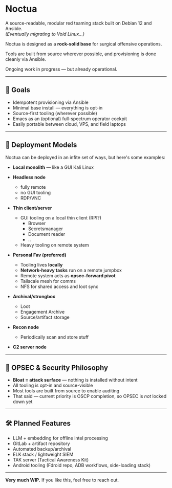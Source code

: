 # Noctua

A source-readable, modular red teaming stack built on Debian 12 and Ansible.  
*(Eventually migrating to Void Linux...)*

Noctua is designed as a **rock-solid base** for surgical offensive operations.

Tools are built from source wherever possible, and provisioning is done cleanly via Ansible.

Ongoing work in progress — but already operational.

---

## 🎯 Goals

- Idempotent provisioning via Ansible
- Minimal base install — everything is opt-in
- Source-first tooling (wherever possible)
- Emacs as an (optional) full-spectrum operator cockpit
- Easily portable between cloud, VPS, and field laptops

---

## 🧱 Deployment Models

Noctua can be deployed in an infite set of ways, but here's some examples:

- **Local monolith** — like a GUI Kali Linux

- **Headless node**
  - fully remote
  - no GUI tooling
  - RDP/VNC

- **Thin client/server**
  - GUI tooling on a local thin client (RPI?)
    - Browser
    - Secretsmanager
    - Document reader
    - ..
  - Heavy tooling on remote system
  
- **Personal Fav (preferred)**  
  - Tooling lives **locally**  
  - **Network-heavy tasks** run on a remote jumpbox  
  - Remote system acts as **opsec-forward pivot**  
  - Tailscale mesh for comms  
  - NFS for shared access and loot sync

- **Archival/strongbox**
  - Loot
  - Engagement Archive
  - Source/artifact storage

- **Recon node**
  - Periodically scan and store stuff

- **C2 server node**

---

## 🔐 OPSEC & Security Philosophy

- **Bloat = attack surface** — nothing is installed without intent
- All tooling is opt-in and source-visible
- Most tools are built from source to enable auditing
- That said — current priority is OSCP completion, so OPSEC is *not* locked down yet

---

## 🛠️ Planned Features

- LLM + embedding for offline intel processing
- GitLab + artifact repository
- Automated backup/archival
- ELK stack / lightweight SIEM
- TAK server (Tactical Awareness Kit)
- Android tooling (Fdroid repo, ADB workflows, side-loading stack)

---

**Very much WIP.**
If you like this, feel free to reach out.